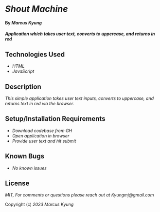 # _Shout Machine_

#### By _Marcus Kyung_

#### _Application which takes user text, converts to uppercase, and returns in red_

## Technologies Used

* _HTML_
* _JavaScript_

## Description

_This simple application takes user text inputs, converts to uppercase, and returns text in red via the browser._

## Setup/Installation Requirements

* _Download codebase from GH_
* _Open application in browser_
* _Provide user text and hit submit_


## Known Bugs

* _No known issues_


## License

_MIT, For comments or questions please reach out at Kyungmj@gmail.com_

Copyright (c) _2023_ _Marcus Kyung_
